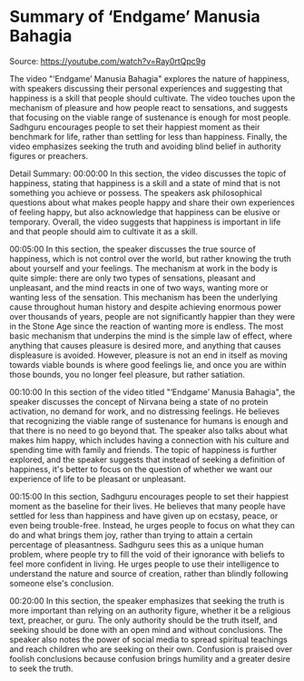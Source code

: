 # Summary of ‘Endgame’ Manusia Bahagia

Source: https://youtube.com/watch?v=Ray0rtQpc9g

The video "‘Endgame’ Manusia Bahagia" explores the nature of happiness, with speakers discussing their personal experiences and suggesting that happiness is a skill that people should cultivate. The video touches upon the mechanism of pleasure and how people react to sensations, and suggests that focusing on the viable range of sustenance is enough for most people. Sadhguru encourages people to set their happiest moment as their benchmark for life, rather than settling for less than happiness. Finally, the video emphasizes seeking the truth and avoiding blind belief in authority figures or preachers.

Detail Summary: 
00:00:00
In this section, the video discusses the topic of happiness, stating that happiness is a skill and a state of mind that is not something you achieve or possess. The speakers ask philosophical questions about what makes people happy and share their own experiences of feeling happy, but also acknowledge that happiness can be elusive or temporary. Overall, the video suggests that happiness is important in life and that people should aim to cultivate it as a skill.

00:05:00
In this section, the speaker discusses the true source of happiness, which is not control over the world, but rather knowing the truth about yourself and your feelings. The mechanism at work in the body is quite simple: there are only two types of sensations, pleasant and unpleasant, and the mind reacts in one of two ways, wanting more or wanting less of the sensation. This mechanism has been the underlying cause throughout human history and despite achieving enormous power over thousands of years, people are not significantly happier than they were in the Stone Age since the reaction of wanting more is endless. The most basic mechanism that underpins the mind is the simple law of effect, where anything that causes pleasure is desired more, and anything that causes displeasure is avoided. However, pleasure is not an end in itself as moving towards viable bounds is where good feelings lie, and once you are within those bounds, you no longer feel pleasure, but rather satiation.

00:10:00
In this section of the video titled "‘Endgame’ Manusia Bahagia", the speaker discusses the concept of Nirvana being a state of no protein activation, no demand for work, and no distressing feelings. He believes that recognizing the viable range of sustenance for humans is enough and that there is no need to go beyond that. The speaker also talks about what makes him happy, which includes having a connection with his culture and spending time with family and friends. The topic of happiness is further explored, and the speaker suggests that instead of seeking a definition of happiness, it's better to focus on the question of whether we want our experience of life to be pleasant or unpleasant.

00:15:00
In this section, Sadhguru encourages people to set their happiest moment as the baseline for their lives. He believes that many people have settled for less than happiness and have given up on ecstasy, peace, or even being trouble-free. Instead, he urges people to focus on what they can do and what brings them joy, rather than trying to attain a certain percentage of pleasantness. Sadhguru sees this as a unique human problem, where people try to fill the void of their ignorance with beliefs to feel more confident in living. He urges people to use their intelligence to understand the nature and source of creation, rather than blindly following someone else's conclusion.

00:20:00
In this section, the speaker emphasizes that seeking the truth is more important than relying on an authority figure, whether it be a religious text, preacher, or guru. The only authority should be the truth itself, and seeking should be done with an open mind and without conclusions. The speaker also notes the power of social media to spread spiritual teachings and reach children who are seeking on their own. Confusion is praised over foolish conclusions because confusion brings humility and a greater desire to seek the truth.

